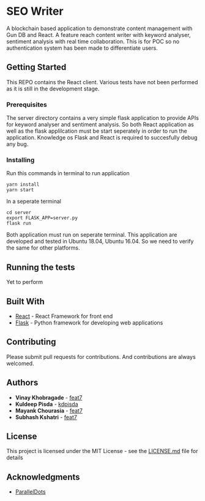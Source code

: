 # SEO Writer

A blockchain based application to demonstrate content management with Gun DB and React. A feature reach content writer with keyword analyser, sentiment analysis with real time collaboration. This is for POC so no authentication system has been made to differentiate users.

## Getting Started

This REPO contains the React client. Various tests have not been performed as it is still in the development stage.

### Prerequisites

The server directory contains a very simple flask application to provide APIs for keyword analyser and sentiment analysis. So both React application as well as the flask applilcation must be start seperately in order to run the application. Knowledge os Flask and React is required to succesfully debug any bug.

### Installing

Run this commands in terminal to run application

```
yarn install
yarn start
```

In a seperate terminal
```
cd server
export FLASK_APP=server.py
flask run
```

Both application must run on seperate terminal. This application are developed and tested in Ubuntu 18.04, Ubuntu 16.04. So we need to verify the same for other platforms.

## Running the tests

Yet to perform

## Built With

* [React](http://reactjs.org/) - React Framework for front end
* [Flask](http://flask.pocoo.org/) - Python framework for developing web applications

## Contributing

Please submit pull requests for contributions. And contributions are always welcomed.

## Authors

* **Vinay Khobragade** - [feat7](https://github.com/feat7)
* **Kuldeep Pisda** - [kdpisda](https://github.com/kdpisda)
* **Mayank Chourasia** - [feat7](https://github.com/mayank2498)
* **Subhash Kshatri** - [feat7](https://github.com/Subhash1998)

## License

This project is licensed under the MIT License - see the [LICENSE.md](LICENSE.md) file for details

## Acknowledgments

* [ParallelDots](https://github.com/ParallelDots/ParallelDots-Python-API)
